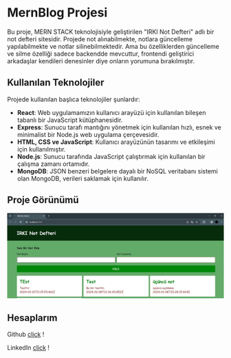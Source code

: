 # MernBlog Projesi

Bu proje, MERN STACK teknolojisiyle geliştirilen "IRKI Not Defteri" adlı bir not defteri sitesidir. 
Projede not alınabilmekte, notlara güncelleme yapılabilmekte ve notlar silinebilmektedir.
Ama bu özelliklerden güncelleme ve silme özelliği sadece backendde mevcuttur, frontendi geliştirici arkadaşlar kendileri denesinler diye onların yorumuna bırakılmıştır.

## Kullanılan Teknolojiler

Projede kullanılan başlıca teknolojiler şunlardır:

- **React**: Web uygulamamızın kullanıcı arayüzü için kullanılan bileşen tabanlı bir JavaScript kütüphanesidir.
- **Express**: Sunucu tarafı mantığını yönetmek için kullanılan hızlı, esnek ve minimalist bir Node.js web uygulama çerçevesidir.
- **HTML, CSS ve JavaScript**: Kullanıcı arayüzünün tasarımı ve etkileşimi için kullanılmıştır.
- **Node.js**: Sunucu tarafında JavaScript çalıştırmak için kullanılan bir çalışma zamanı ortamıdır.
- **MongoDB**: JSON benzeri belgelere dayalı bir NoSQL veritabanı sistemi olan MongoDB, verileri saklamak için kullanılır.

## Proje Görünümü

![.](/foto/mern.jpg)


## Hesaplarım

Github [click](https://github.com/yusufemiin) !

LinkedIn [click](https://www.linkedin.com/in/yusufeminırkı/) !


